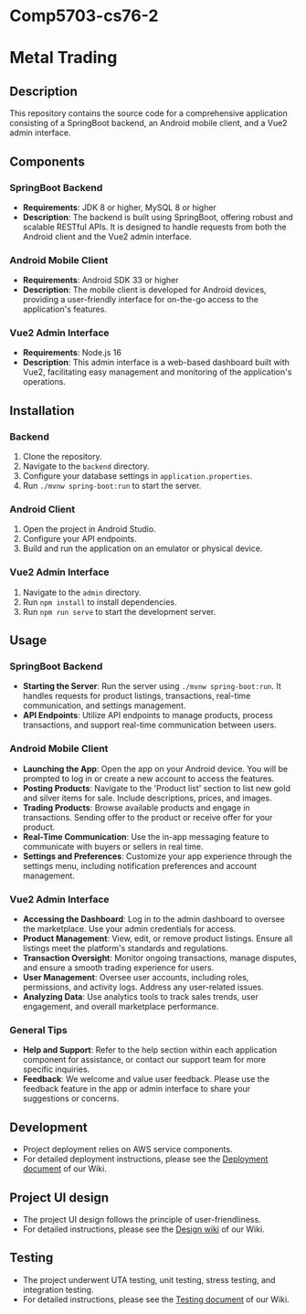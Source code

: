 # Comp5703-cs76-2

# Metal Trading

## Description

This repository contains the source code for a comprehensive application consisting of a SpringBoot backend, an Android mobile client, and a Vue2 admin interface.

## Components

### SpringBoot Backend

- **Requirements**: JDK 8 or higher, MySQL 8 or higher
- **Description**: The backend is built using SpringBoot, offering robust and scalable RESTful APIs. It is designed to handle requests from both the Android client and the Vue2 admin interface.

### Android Mobile Client

- **Requirements**: Android SDK 33 or higher
- **Description**: The mobile client is developed for Android devices, providing a user-friendly interface for on-the-go access to the application's features.

### Vue2 Admin Interface

- **Requirements**: Node.js 16
- **Description**: This admin interface is a web-based dashboard built with Vue2, facilitating easy management and monitoring of the application's operations.

## Installation

### Backend

1. Clone the repository.
2. Navigate to the `backend` directory.
3. Configure your database settings in `application.properties`.
4. Run `./mvnw spring-boot:run` to start the server.

### Android Client

1. Open the project in Android Studio.
2. Configure your API endpoints.
3. Build and run the application on an emulator or physical device.

### Vue2 Admin Interface

1. Navigate to the `admin` directory.
2. Run `npm install` to install dependencies.
3. Run `npm run serve` to start the development server.

## Usage

### SpringBoot Backend

- **Starting the Server**: Run the server using `./mvnw spring-boot:run`. It handles requests for product listings, transactions, real-time communication, and settings management.
- **API Endpoints**: Utilize API endpoints to manage products, process transactions, and support real-time communication between users.

### Android Mobile Client

- **Launching the App**: Open the app on your Android device. You will be prompted to log in or create a new account to access the features.
- **Posting Products**: Navigate to the 'Product list' section to list new gold and silver items for sale. Include descriptions, prices, and images.
- **Trading Products**: Browse available products and engage in transactions. Sending offer to the product or receive offer for your product.
- **Real-Time Communication**: Use the in-app messaging feature to communicate with buyers or sellers in real time.
- **Settings and Preferences**: Customize your app experience through the settings menu, including notification preferences and account management.

### Vue2 Admin Interface

- **Accessing the Dashboard**: Log in to the admin dashboard to oversee the marketplace. Use your admin credentials for access.
- **Product Management**: View, edit, or remove product listings. Ensure all listings meet the platform's standards and regulations.
- **Transaction Oversight**: Monitor ongoing transactions, manage disputes, and ensure a smooth trading experience for users.
- **User Management**: Oversee user accounts, including roles, permissions, and activity logs. Address any user-related issues.
- **Analyzing Data**: Use analytics tools to track sales trends, user engagement, and overall marketplace performance.

### General Tips

- **Help and Support**: Refer to the help section within each application component for assistance, or contact our support team for more specific inquiries.
- **Feedback**: We welcome and value user feedback. Please use the feedback feature in the app or admin interface to share your suggestions or concerns.

## Development

- Project deployment relies on AWS service components.
- For detailed deployment instructions, please see the [Deployment document](https://github.sydney.edu.au/yiyu7699/COMP5703-CS76-2/wiki/Development-document) of our Wiki.

## Project UI design
- The project UI design follows the principle of user-friendliness.
- For detailed instructions, please see the [Design wiki](https://github.sydney.edu.au/yiyu7699/COMP5703-CS76-2/wiki/Design-wiki) of our Wiki.

## Testing 
- The project underwent UTA testing, unit testing, stress testing, and integration testing.
- For detailed instructions, please see the [Testing document](https://github.sydney.edu.au/yiyu7699/COMP5703-CS76-2/wiki/Testing-Document) of our Wiki.

